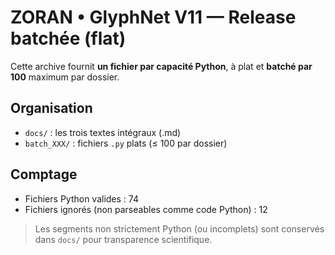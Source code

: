 # ZORAN • GlyphNet V11 — Release batchée (flat)

Cette archive fournit **un fichier par capacité Python**, à plat et **batché par 100** maximum par dossier.

## Organisation
- `docs/` : les trois textes intégraux (.md)
- `batch_XXX/` : fichiers `.py` plats (≤ 100 par dossier)

## Comptage
- Fichiers Python valides : 74
- Fichiers ignorés (non parseables comme code Python) : 12

> Les segments non strictement Python (ou incomplets) sont conservés dans `docs/` pour transparence scientifique.
